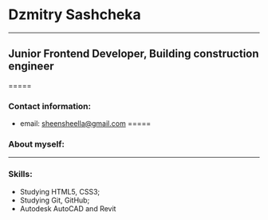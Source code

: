 # Dzmitry Sashcheka
*****
## Junior Frontend Developer, Building construction engineer
=====
### Contact information:
* email: sheensheella@gmail.com
=====
### About myself:
-----
### Skills:
* Studying HTML5, CSS3;
* Studying Git, GitHub;
* Autodesk AutoCAD and Revit